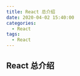 ```yaml
---
title: React 总介绍
date: 2020-04-02 15:40:00
categories:
  - React
tags:
  - React
---
```


## React 总介绍
